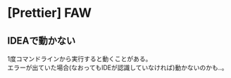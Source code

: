 # [Prettier] FAW


IDEAで動かない
--------------

1度コマンドラインから実行すると動くことがある。  
エラーが出ていた場合(なおってもIDEが認識していなければ)動かないのかも..。
